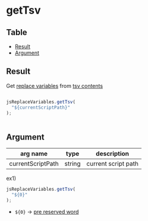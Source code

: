 # getTsv

Table
-----------------

* [Result](#result)
* [Argument](#argument)


## Result

Get [replace variables](https://github.com/puutaro/CommandClick/blob/master/md/developer/set_replace_variables.md) from [tsv contents](https://github.com/puutaro/CommandClick/blob/master/md/developer/FileApis.md#replace_variables_table)



```js.js

jsReplaceVariables.getTsv(
  "${currentScriptPath}"
);
      
```

## Argument

| arg name | type | description |
| -------- | -------- | -------- |
| currentScriptPath | string | current script path |


ex1)

```js.js
jsReplaceVariables.getTsv(
  "${0}"
);
```

- `${0}` -> [pre reserved word](https://github.com/puutaro/CommandClick/blob/master/md/developer/js_pre_reserved_word.md)
